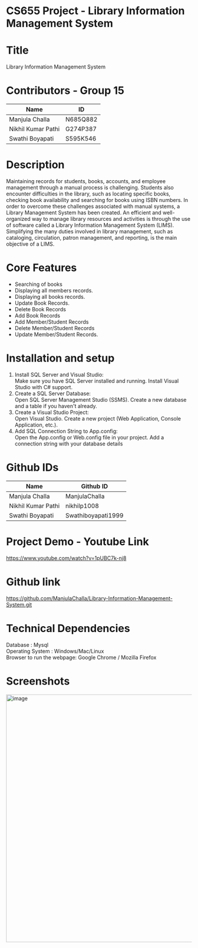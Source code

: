 # CS655 Project - Library Information Management System
# Title
Library Information Management System
# Contributors - Group 15
| Name                  |   ID     |
|-----------------------|----------|
| Manjula Challa        | N685Q882 |
| Nikhil Kumar Pathi    | G274P387 |
| Swathi Boyapati       | S595K546 |

# Description
Maintaining records for students, books, accounts, and employee management through a manual process is challenging. Students also encounter difficulties in the library, such as locating specific books, checking book availability and searching for books using ISBN numbers. In order to overcome these challenges associated with manual systems, a Library Management System has been created. An efficient and well-organized way to manage library resources and activities is through the use of software called a Library Information Management System (LIMS). Simplifying the many duties involved in library management, such as cataloging, circulation, patron management, and reporting, is the main objective of a LIMS.

# Core Features
- Searching of books
- Displaying all members records.
- Displaying all books records.
- Update Book Records.
- Delete Book Records
- Add Book Records
- Add Member/Student Records
- Delete Member/Student Records
- Update Member/Student Records.

# Installation and setup

1. Install SQL Server and Visual Studio:  
   Make sure you have SQL Server installed and running. Install Visual Studio with C# support.  
2. Create a SQL Server Database:  
   Open SQL Server Management Studio (SSMS).
   Create a new database and a table if you haven't already.  
3. Create a Visual Studio Project:  
   Open Visual Studio.
   Create a new project (Web Application, Console Application, etc.).  
4. Add SQL Connection String to App.config:  
  Open the App.config or Web.config file in your project. Add a connection string with your database details

# Github IDs
| Name                  | Github ID          |
|-----------------------|--------------------|
| Manjula Challa        | ManjulaChalla      |
| Nikhil Kumar Pathi    | nikhilp1008        |
| Swathi Boyapati       | Swathiboyapati1999 |

# Project Demo - Youtube Link
https://www.youtube.com/watch?v=1pUBC7k-nj8
# Github link
https://github.com/ManjulaChalla/Library-Information-Management-System.git
# Technical Dependencies
Database         : Mysql  
Operating System : Windows/Mac/Linux  
Browser to run the webpage: Google Chrome / Mozilla Firefox  

# Screenshots

<img width="671" alt="image" src="https://github.com/ManjulaChalla/Library-Information-Management-System/assets/100553269/60aa1682-4490-41a6-8d99-7dfadf4f3c8c">


